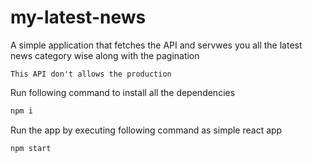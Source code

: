 # my-latest-news
A simple application that fetches the API and servwes you all the latest news category wise along with the pagination

``` This API don't allows the production ```

Run following command to install all the dependencies
```ruby
npm i
```

Run the app by executing following command as simple react app
```ruby
npm start
```

